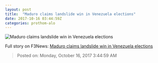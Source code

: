 ```yaml
---
layout: post
title:  "Maduro claims landslide win in Venezuela elections"
date: 2017-10-16 03:44:59Z
categories: prothom-alo
---
```


![Maduro claims landslide win in Venezuela elections](http://en.prothom-alo.com/contents/cache/images/1200x630x1/uploads/media/2017/10/16/9969eb993375a28b68f75da3f6ebe0a5-Nicolas-Maduro.jpg?jadewits_media_id=152259)




Full story on F3News: [Maduro claims landslide win in Venezuela elections](http://www.f3nws.com/n/4jErp)

> Posted on: Monday, October 16, 2017 3:44:59 AM
